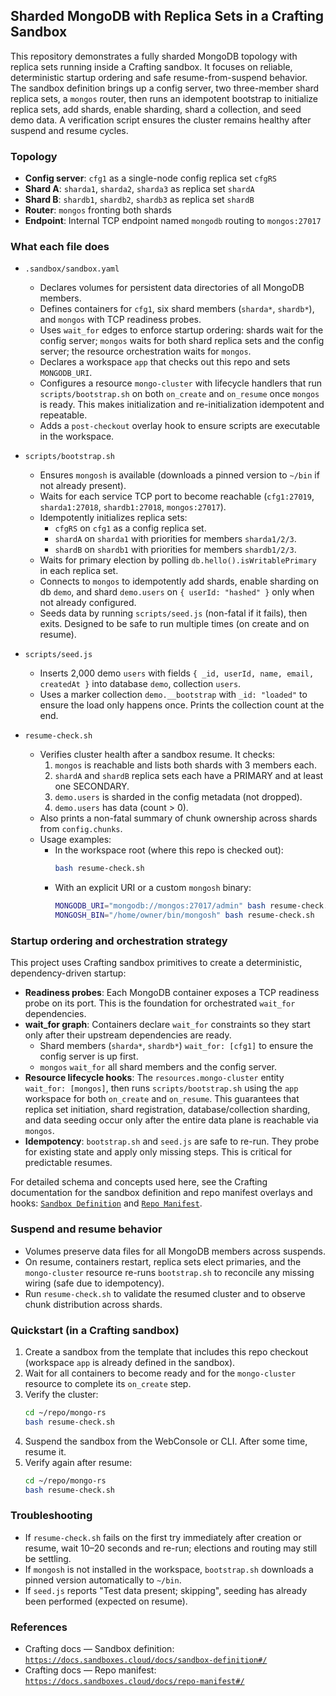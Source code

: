 ## Sharded MongoDB with Replica Sets in a Crafting Sandbox

This repository demonstrates a fully sharded MongoDB topology with replica sets running inside a Crafting sandbox. It focuses on reliable, deterministic startup ordering and safe resume-from-suspend behavior. The sandbox definition brings up a config server, two three-member shard replica sets, a `mongos` router, then runs an idempotent bootstrap to initialize replica sets, add shards, enable sharding, shard a collection, and seed demo data. A verification script ensures the cluster remains healthy after suspend and resume cycles.

### Topology

- **Config server**: `cfg1` as a single-node config replica set `cfgRS`
- **Shard A**: `sharda1`, `sharda2`, `sharda3` as replica set `shardA`
- **Shard B**: `shardb1`, `shardb2`, `shardb3` as replica set `shardB`
- **Router**: `mongos` fronting both shards
- **Endpoint**: Internal TCP endpoint named `mongodb` routing to `mongos:27017`

### What each file does

- `.sandbox/sandbox.yaml`
  - Declares volumes for persistent data directories of all MongoDB members.
  - Defines containers for `cfg1`, six shard members (`sharda*`, `shardb*`), and `mongos` with TCP readiness probes.
  - Uses `wait_for` edges to enforce startup ordering: shards wait for the config server; `mongos` waits for both shard replica sets and the config server; the resource orchestration waits for `mongos`.
  - Declares a workspace `app` that checks out this repo and sets `MONGODB_URI`.
  - Configures a resource `mongo-cluster` with lifecycle handlers that run `scripts/bootstrap.sh` on both `on_create` and `on_resume` once `mongos` is ready. This makes initialization and re-initialization idempotent and repeatable.
  - Adds a `post-checkout` overlay hook to ensure scripts are executable in the workspace.

- `scripts/bootstrap.sh`
  - Ensures `mongosh` is available (downloads a pinned version to `~/bin` if not already present).
  - Waits for each service TCP port to become reachable (`cfg1:27019`, `sharda1:27018`, `shardb1:27018`, `mongos:27017`).
  - Idempotently initializes replica sets:
    - `cfgRS` on `cfg1` as a config replica set.
    - `shardA` on `sharda1` with priorities for members `sharda1/2/3`.
    - `shardB` on `shardb1` with priorities for members `shardb1/2/3`.
  - Waits for primary election by polling `db.hello().isWritablePrimary` in each replica set.
  - Connects to `mongos` to idempotently add shards, enable sharding on db `demo`, and shard `demo.users` on `{ userId: "hashed" }` only when not already configured.
  - Seeds data by running `scripts/seed.js` (non-fatal if it fails), then exits. Designed to be safe to run multiple times (on create and on resume).

- `scripts/seed.js`
  - Inserts 2,000 demo `users` with fields `{ _id, userId, name, email, createdAt }` into database `demo`, collection `users`.
  - Uses a marker collection `demo.__bootstrap` with `_id: "loaded"` to ensure the load only happens once. Prints the collection count at the end.

- `resume-check.sh`
  - Verifies cluster health after a sandbox resume. It checks:
    1) `mongos` is reachable and lists both shards with 3 members each.
    2) `shardA` and `shardB` replica sets each have a PRIMARY and at least one SECONDARY.
    3) `demo.users` is sharded in the config metadata (not dropped).
    4) `demo.users` has data (count > 0).
  - Also prints a non-fatal summary of chunk ownership across shards from `config.chunks`.
  - Usage examples:
    - In the workspace root (where this repo is checked out):
      ```bash
      bash resume-check.sh
      ```
    - With an explicit URI or a custom `mongosh` binary:
      ```bash
      MONGODB_URI="mongodb://mongos:27017/admin" bash resume-check.sh
      MONGOSH_BIN="/home/owner/bin/mongosh" bash resume-check.sh
      ```

### Startup ordering and orchestration strategy

This project uses Crafting sandbox primitives to create a deterministic, dependency-driven startup:

- **Readiness probes**: Each MongoDB container exposes a TCP readiness probe on its port. This is the foundation for orchestrated `wait_for` dependencies.
- **wait_for graph**: Containers declare `wait_for` constraints so they start only after their upstream dependencies are ready.
  - Shard members (`sharda*`, `shardb*`) `wait_for: [cfg1]` to ensure the config server is up first.
  - `mongos` `wait_for` all shard members and the config server.
- **Resource lifecycle hooks**: The `resources.mongo-cluster` entity `wait_for: [mongos]`, then runs `scripts/bootstrap.sh` using the `app` workspace for both `on_create` and `on_resume`. This guarantees that replica set initiation, shard registration, database/collection sharding, and data seeding occur only after the entire data plane is reachable via `mongos`.
- **Idempotency**: `bootstrap.sh` and `seed.js` are safe to re-run. They probe for existing state and apply only missing steps. This is critical for predictable resumes.

For detailed schema and concepts used here, see the Crafting documentation for the sandbox definition and repo manifest overlays and hooks: [`Sandbox Definition`](https://docs.sandboxes.cloud/docs/sandbox-definition#/) and [`Repo Manifest`](https://docs.sandboxes.cloud/docs/repo-manifest#/).

### Suspend and resume behavior

- Volumes preserve data files for all MongoDB members across suspends.
- On resume, containers restart, replica sets elect primaries, and the `mongo-cluster` resource re-runs `bootstrap.sh` to reconcile any missing wiring (safe due to idempotency).
- Run `resume-check.sh` to validate the resumed cluster and to observe chunk distribution across shards.

### Quickstart (in a Crafting sandbox)

1. Create a sandbox from the template that includes this repo checkout (workspace `app` is already defined in the sandbox).
2. Wait for all containers to become ready and for the `mongo-cluster` resource to complete its `on_create` step.
3. Verify the cluster:
   ```bash
   cd ~/repo/mongo-rs
   bash resume-check.sh
   ```
4. Suspend the sandbox from the WebConsole or CLI. After some time, resume it.
5. Verify again after resume:
   ```bash
   cd ~/repo/mongo-rs
   bash resume-check.sh
   ```

### Troubleshooting

- If `resume-check.sh` fails on the first try immediately after creation or resume, wait 10–20 seconds and re-run; elections and routing may still be settling.
- If `mongosh` is not installed in the workspace, `bootstrap.sh` downloads a pinned version automatically to `~/bin`.
- If `seed.js` reports "Test data present; skipping", seeding has already been performed (expected on resume).

### References

- Crafting docs — Sandbox definition: [`https://docs.sandboxes.cloud/docs/sandbox-definition#/`](https://docs.sandboxes.cloud/docs/sandbox-definition#/)
- Crafting docs — Repo manifest: [`https://docs.sandboxes.cloud/docs/repo-manifest#/`](https://docs.sandboxes.cloud/docs/repo-manifest#/)


